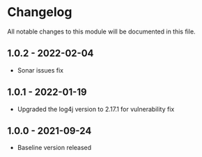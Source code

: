 # Changelog
All notable changes to this module will be documented in this file.

## 1.0.2 - 2022-02-04
- Sonar issues fix

## 1.0.1 - 2022-01-19
- Upgraded the log4j version to 2.17.1 for vulnerability fix

## 1.0.0 - 2021-09-24
- Baseline version released
